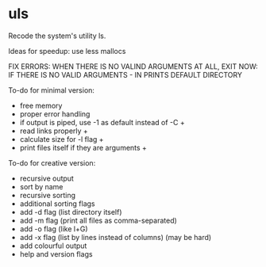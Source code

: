 # uls
Recode the system's utility ls.

Ideas for speedup: use less mallocs

FIX ERRORS: WHEN THERE IS NO VALIND ARGUMENTS AT ALL, EXIT
NOW: IF THERE IS NO VALID ARGUMENTS - IN PRINTS DEFAULT DIRECTORY

To-do for minimal version:
 - free memory
 - proper error handling
 - if output is piped, use -1 as default instead of -C +
 - read links properly +
 - calculate size for -l flag +
 - print files itself if they are arguments +

 To-do for creative version:
 - recursive output
 - sort by name
 - recursive sorting
 - additional sorting flags
 - add -d flag (list directory itself)
 - add -m flag (print all files as comma-separated)
 - add -o flag (like l+G)
 - add -x flag (list by lines instead of columns) (may be hard)
 - add colourful output
 - help and version flags

